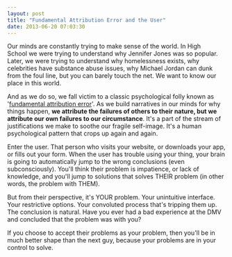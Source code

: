 ```yaml
---
layout: post
title: "Fundamental Attribution Error and the User"
date: 2013-06-20 07:03:30
---
```


<p class="p1">
  Our minds are constantly trying to make sense of the world. In High School we were trying to understand why Jennifer Jones was so popular. Later, we were trying to understand why homelessness exists, why celebrities have substance abuse issues, why Michael Jordan can dunk from the foul line, but you can barely touch the net. We want to know our place in this world.
</p>

<p class="p1">
  And as we do so, we fall victim to a classic psychological folly known as '<a href="http://en.wikipedia.org/wiki/Fundamental_attribution_error" target="_blank" rel="noopener noreferrer" title="More specifically, I'm talking about the actor-observer bias aspect of fundamental attribution error.">fundamental attribution error</a>'. As we build narratives in our minds for why things happen, <b>we attribute the failures of others to their nature, but we attribute our own failures to our circumstance</b>. It's a part of the stream of justifications we make to soothe our fragile self-image. It's a human psychological pattern that crops up again and again.
</p>

<p class="p1">
  Enter the user. That person who visits your website, or downloads your app, or fills out your form. When the user has trouble using your thing, your brain is going to automatically jump to the wrong conclusions (even subconsciously). You'll think their problem is impatience, or lack of knowledge, and you'll jump to solutions that solves THEIR problem (in other words, the problem with THEM).
</p>

<p class="p1">
  But from their perspective, it's YOUR problem. Your unintuitive interface. Your restrictive options. Your convoluted process that's tripping them up. The conclusion is natural. Have you ever had a bad experience at the DMV and concluded that the problem was with you?
</p>

<p class="p1">
  If you choose to accept their problems as your problem, then you'll be in much better shape than the next guy, because your problems are in your control to solve.
</p>